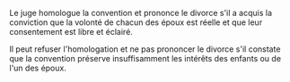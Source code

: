 Le juge homologue la convention et prononce le divorce s'il a acquis la conviction que la volonté de chacun des époux est réelle et que leur consentement est libre et éclairé.

Il peut refuser l'homologation et ne pas prononcer le divorce s'il constate que la convention préserve insuffisamment les intérêts des enfants ou de l'un des époux.
